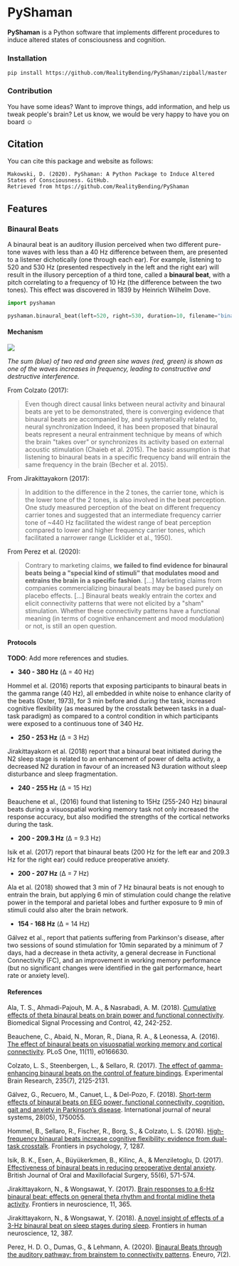# PyShaman

**PyShaman** is a Python software that implements different procedures to induce altered states of consciousness and cognition.



### Installation

```
pip install https://github.com/RealityBending/PyShaman/zipball/master
```

### Contribution

You have some ideas? Want to improve things, add information, and help us tweak people's brain? Let us know, we would be very happy to have you on board :relaxed:

## Citation

You can cite this package and website as follows:

```
Makowski, D. (2020). PyShaman: A Python Package to Induce Altered States of Consciousness. GitHub.
Retrieved from https://github.com/RealityBending/PyShaman
```


## Features

### Binaural Beats

A binaural beat is an auditory illusion perceived when two different pure-tone waves with less than a 40 Hz difference between them, are presented to a listener dichotically (one through each ear). For example, listening to 520 and 530 Hz (presented respectively in the left and the right ear) will result in the illusory perception of a third tone, called a **binaural beat**, with a pitch correlating to a frequency of 10 Hz (the difference between the two tones). This effect was discovered in 1839 by Heinrich Wilhelm Dove.

```python
import pyshaman

pyshaman.binaural_beat(left=520, right=530, duration=10, filename="binaural_520_530.wav")
```


#### Mechanism

![](https://upload.wikimedia.org/wikipedia/commons/e/eb/WaveInterference.gif)

*The sum (blue) of two red and green sine waves (red, green) is shown as one of the waves increases in frequency, leading to constructive and destructive interference.*

From Colzato (2017):
> Even though direct causal links between neural activity and binaural beats are yet to be demonstrated, there is converging evidence that binaural beats are accompanied by, and systematically related to, neural synchronization Indeed, it has been proposed that binaural beats represent a neural entrainment technique by means of which the brain "takes over" or synchronizes its activity based on external acoustic stimulation (Chaieb et al. 2015). The basic assumption is that listening to binaural beats in a specific frequency band will entrain the same frequency in the brain (Becher et al. 2015).

From Jirakittayakorn (2017):
> In addition to the difference in the 2 tones, the carrier tone, which is the lower tone of the 2 tones, is also involved in the beat perception. One study measured perception of the beat on different frequency carrier tones and suggested that an intermediate frequency carrier tone of ~440 Hz facilitated the widest range of beat perception compared to lower and higher frequency carrier tones, which facilitated a narrower range (Licklider et al., 1950).

From Perez et al. (2020):

> Contrary to marketing claims, **we failed to find evidence for binaural beats being a "special kind of stimuli" that modulates mood and entrains the brain in a specific fashion**. [...] Marketing claims from companies commercializing binaural beats may be based purely on placebo effects. [...] Binaural beats weakly entrain the cortex and elicit connectivity patterns that were not elicited by a "sham" stimulation. Whether these connectivity patterns have a functional meaning (in terms of cognitive enhancement and mood modulation) or not, is still an open question.

#### Protocols

**TODO**: Add more references and studies.

- **340 - 380 Hz** (Δ = 40 Hz)

Hommel et al. (2016) reports that exposing participants to binaural beats in the gamma range (40 Hz), all embedded in white noise to enhance clarity of the beats (Oster, 1973), for 3 min before and during the task, increased cognitive flexibility (as measured by the crosstalk between tasks in a dual-task paradigm) as compared to a control condition in which participants were exposed to a continuous tone of 340 Hz.

- **250 - 253 Hz** (Δ = 3 Hz)

Jirakittayakorn et al. (2018) report that a binaural beat initiated during the N2 sleep stage is related to an enhancement of power of delta activity, a decreased N2 duration in favour of an increased N3 duration without sleep disturbance and sleep fragmentation.

- **240 - 255 Hz** (Δ = 15 Hz)

Beauchene et al., (2016) found that listening to 15Hz (255-240 Hz) binaural beats during a visuospatial working memory task not only increased the response accuracy, but also modified the strengths of the cortical networks during the task.

- **200 - 209.3 Hz** (Δ = 9.3 Hz)

Isik et al. (2017) report that binaural beats (200 Hz for the left ear and 209.3 Hz for the right ear) could reduce preoperative anxiety.

- **200 - 207 Hz** (Δ = 7 Hz)

Ala et al. (2018) showed that 3 min of 7 Hz binaural beats is not enough to entrain the brain, but applying 6 min of stimulation could change the relative power in the temporal and parietal lobes and further exposure to 9 min of stimuli could also alter the brain network.

- **154 - 168 Hz** (Δ = 14 Hz)

Gálvez et al., report that patients suffering from Parkinson's disease, after two sessions of sound stimulation for 10min separated by a minimum of 7 days, had a decrease in theta activity, a general decrease in Functional Connectivity (FC), and an improvement in working memory performance (but no significant changes were identified in the gait performance, heart rate or anxiety level).



#### References

Ala, T. S., Ahmadi-Pajouh, M. A., & Nasrabadi, A. M. (2018). [Cumulative effects of theta binaural beats on brain power and functional connectivity](https://www.sciencedirect.com/science/article/abs/pii/S1746809418300296). Biomedical Signal Processing and Control, 42, 242-252.

Beauchene, C., Abaid, N., Moran, R., Diana, R. A., & Leonessa, A. (2016). [The effect of binaural beats on visuospatial working memory and cortical connectivity](https://journals.plos.org/plosone/article?id=10.1371/journal.pone.0166630). PLoS One, 11(11), e0166630.

Colzato, L. S., Steenbergen, L., & Sellaro, R. (2017). [The effect of gamma-enhancing binaural beats on the control of feature bindings](https://link.springer.com/article/10.1007/s00221-017-4957-9). Experimental Brain Research, 235(7), 2125-2131.

Gálvez, G., Recuero, M., Canuet, L., & Del-Pozo, F. (2018). [Short-term effects of binaural beats on EEG power, functional connectivity, cognition, gait and anxiety in Parkinson’s disease](https://www.worldscientific.com/doi/abs/10.1142/S0129065717500551). International journal of neural systems, 28(05), 1750055.

Hommel, B., Sellaro, R., Fischer, R., Borg, S., & Colzato, L. S. (2016). [High-frequency binaural beats increase cognitive flexibility: evidence from dual-task crosstalk](https://doi.org/10.3389/fpsyg.2016.01287). Frontiers in psychology, 7, 1287.

Isik, B. K., Esen, A., Büyükerkmen, B., Kilinc, A., & Menziletoglu, D. (2017). [Effectiveness of binaural beats in reducing preoperative dental anxiety](https://www.sciencedirect.com/science/article/abs/pii/S0266435617300657). British Journal of Oral and Maxillofacial Surgery, 55(6), 571-574.

Jirakittayakorn, N., & Wongsawat, Y. (2017). [Brain responses to a 6-Hz binaural beat: effects on general theta rhythm and frontal midline theta activity](https://www.frontiersin.org/articles/10.3389/fnins.2017.00365/full). Frontiers in neuroscience, 11, 365.

Jirakittayakorn, N., & Wongsawat, Y. (2018). [A novel insight of effects of a 3-Hz binaural beat on sleep stages during sleep](). Frontiers in human neuroscience, 12, 387.

Perez, H. D. O., Dumas, G., & Lehmann, A. (2020). [Binaural Beats through the auditory pathway: from brainstem to connectivity patterns](https://www.ncbi.nlm.nih.gov/pmc/articles/PMC7082494/). Eneuro, 7(2).